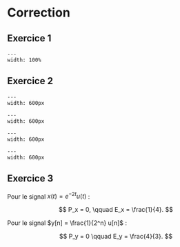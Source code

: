 # Correction


## Exercice 1

```{figure} classification-c.png
---
width: 100%
```

## Exercice 2

```{figure} tdc-w.svg
---
width: 600px
```

```{figure} tdc-x.svg
---
width: 600px
```

```{figure} tdc-y.svg
---
width: 600px
```

```{figure} tdc-z.svg
---
width: 600px
```

## Exercice 3

Pour le signal $x(t) = e^{-2t} u(t)$ :

$$
P_x = 0,
\qquad
E_x = \frac{1}{4}.
$$

Pour le signal $y[n] = \frac{1}{2^n} u[n]$ :

$$
P_y = 0
\qquad
E_y = \frac{4}{3}.
$$